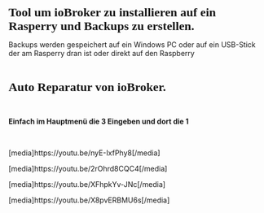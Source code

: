 <p class="text-center"><span style="font-family:'Comic Sans MS', 'Marker Felt', cursive;"><span style="font-size: 18pt;"><strong>Tool um ioBroker zu installieren auf ein Rasperry und Backups zu erstellen.</strong></span></span></p>
<p class="text-center">Backups werden gespeichert auf ein Windows PC oder auf ein USB-Stick der am Rasperry dran ist oder direkt auf den Raspberry</p>
<p class="text-center"><br></p>
<p class="text-center"><strong><span style="font-family: Comic Sans MS, Marker Felt, cursive"><span style="font-size: 18pt">Auto Reparatur von ioBroker. </span></span></strong></p>
<p class="text-center"><br></p>
<p class="text-center"><strong>Einfach im Hauptmenü die 3 Eingeben und dort die 1</strong></p>
<p class="text-center"><br></p>
<p class="text-center">[media]https://youtu.be/nyE-IxfPhy8[/media]</p>
<p class="text-center">[media]https://youtu.be/2rOhrd8CQC4[/media]</p>
<p class="text-center">[media]https://youtu.be/XFhpkYv-JNc[/media]</p>
<p class="text-center">[media]https://youtu.be/X8pvERBMU6s[/media]</p>
<p class="text-center"><br></p>
